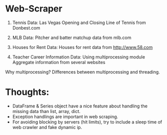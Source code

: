 # Web-Scraper

1. Tennis Data:
Las Vegas Opening and Closing Line of Tennis from Donbest.com

2. MLB Data:
Pitcher and batter matchup data from mlb.com

2. Houses for Rent Data:
Houses for rent data from http://www.58.com

4. Teacher Career Information Data: Using multiprocessing module
Aggregate information from several websites

Why multiprocessing? Differences between multiprocessing and threading.

# Thoughts:
* DataFrame & Series object have a nice feature about handling the missing data than list, array, dict.
* Exception handlings are important in web scraping.
* For avoiding blocking by servers (hit limits), try to include a sleep time of web crawler and fake dynamic ip. 
